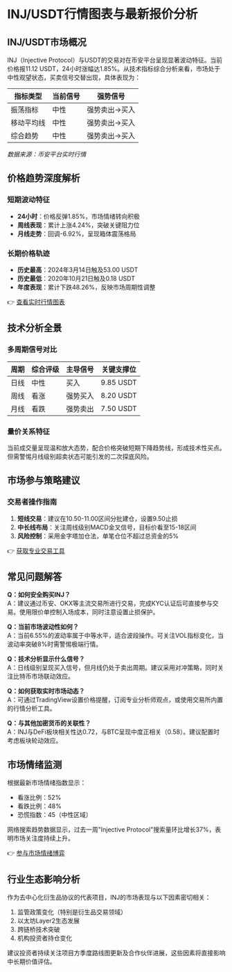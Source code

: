 # INJ/USDT行情图表与最新报价分析

## INJ/USDT市场概况

INJ（Injective Protocol）与USDT的交易对在币安平台呈现显著波动特征。当前价格报11.12 USDT，24小时涨幅达1.85%。从技术指标综合分析来看，市场处于中性观望状态，买卖信号交替出现，具体表现为：

| 指标类型       | 当前信号     | 强势信号     |
|----------------|--------------|--------------|
| 振荡指标       | 中性         | 强势卖出→买入|
| 移动平均线     | 中性         | 强势卖出→买入|
| 综合趋势       | 中性         | 强势卖出→买入|

*数据来源：币安平台实时行情*

## 价格趋势深度解析

### 短期波动特征
- **24小时**：价格反弹1.85%，市场情绪转向积极
- **周线表现**：累计上涨4.24%，突破关键阻力位
- **月线走势**：回调-6.92%，呈现箱体震荡格局

### 长期价格轨迹
- **历史最高**：2024年3月14日触及53.00 USDT
- **历史最低**：2020年10月21日触及0.18 USDT
- **年度表现**：累计下跌48.26%，反映市场周期性调整

👉 [查看实时行情图表](https://bit.ly/okx_welcome)

## 技术分析全景

### 多周期信号对比

| 周期   | 综合评级 | 主导信号     | 关键支撑位 |
|--------|----------|--------------|------------|
| 日线   | 中性     | 买入         | 9.85 USDT  |
| 周线   | 看涨     | 强势买入     | 8.20 USDT  |
| 月线   | 看跌     | 强势卖出     | 7.50 USDT  |

### 量价关系特征
当前成交量呈现温和放大态势，配合价格突破短期下降趋势线，形成技术性买点。但需警惕月线级别超卖状态可能引发的二次探底风险。

## 市场参与策略建议

### 交易者操作指南
1. **短线交易**：建议在10.50-11.00区间分批建仓，设置9.50止损
2. **中长线布局**：关注周线级别MACD金叉信号，目标价看至15-18区间
3. **风险控制**：采用金字塔加仓法，单笔仓位不超过总资金的5%

👉 [获取专业交易工具](https://bit.ly/okx_welcome)

## 常见问题解答

**Q：如何安全购买INJ？**  
A：建议通过币安、OKX等主流交易所进行交易，完成KYC认证后可直接参与交易。使用限价单控制入场成本，同时注意设置止损保护。

**Q：当前市场波动性如何？**  
A：当前6.55%的波动率属于中等水平，适合波段操作。可关注VOL指标变化，当波动率突破8%时需警惕极端行情。

**Q：技术分析显示什么信号？**  
A：日线级别呈现买入信号，但月线仍处于卖出周期。建议采用对冲策略，同时关注比特币市场联动效应。

**Q：如何获取实时市场动态？**  
A：可通过TradingView设置价格提醒，订阅专业分析师观点，或使用交易所内置的行情分析工具。

**Q：与其他加密货币的关联性？**  
A：INJ与DeFi板块相关性达0.72，与BTC呈现中度正相关（0.58）。建议配置时考虑板块轮动效应。

## 市场情绪监测

根据最新市场情绪指数显示：
- 看涨比例：52%
- 看跌比例：48%
- 恐慌指数：45（中性区域）

网络搜索趋势数据显示，过去一周"Injective Protocol"搜索量环比增长37%，表明市场关注度持续上升。

👉 [参与市场情绪博弈](https://bit.ly/okx_welcome)

## 行业生态影响分析

作为去中心化衍生品协议的代表项目，INJ的市场表现与以下因素密切相关：
1. 监管政策变化（特别是衍生品交易领域）
2. 以太坊Layer2生态发展
3. 跨链桥技术突破
4. 机构投资者持仓变化

建议投资者持续关注项目方季度路线图更新及合作伙伴进展，这些因素将直接影响中长期价值评估。
